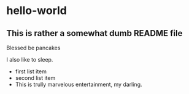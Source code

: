 # hello-world

## This is rather a somewhat dumb README file

Blessed be pancakes

I also like to sleep.

* first list item 
* second list item
* This is trully marvelous entertainment, my darling.

